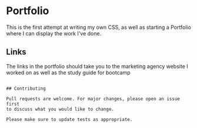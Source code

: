 # Portfolio

This is the first attempt at writing my own CSS, as well as starting a Portfolio where I can display the work I've done.


## Links

The links in the portfolio should take you to the marketing agency website I worked on as well as the study guide for bootcamp
```

## Contributing

Pull requests are welcome. For major changes, please open an issue first
to discuss what you would like to change.

Please make sure to update tests as appropriate.
